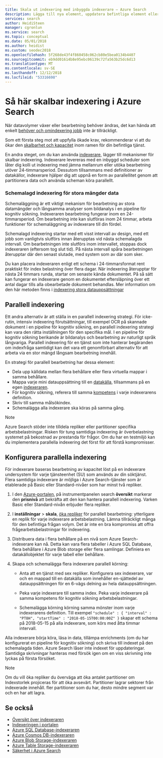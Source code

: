 ```yaml
---
title: Skala ut indexering med inbyggda indexerare – Azure Search
description: Lägga till nya element, uppdatera befintliga element eller dokument eller ta bort föråldrade dokument i en fullständig återskapning eller partiella inkrementella indexering för att uppdatera ett Azure Search-index.
services: search
author: HeidiSteen
manager: cgronlun
ms.service: search
ms.topic: conceptual
ms.date: 05/01/2018
ms.author: heidist
ms.custom: seodec2018
ms.openlocfilehash: 5f268de43f4f860458c062cb80e5bea0134b4407
ms.sourcegitcommit: eb9dd01614b8e95ebc06139c72fa563b25dc6d13
ms.translationtype: MT
ms.contentlocale: sv-SE
ms.lasthandoff: 12/12/2018
ms.locfileid: "53316698"
---
```

# <a name="how-to-scale-out-indexing-in-azure-search"></a>Så här skalbar indexering i Azure Search

När datavolymer växer eller bearbetning behöver ändras, det kan hända att enkelt [behöver och omindexering jobb](search-howto-reindex.md) inte är tillräckligt. 

Som ett första steg mot att uppfylla ökade krav, rekommenderar vi att du ökar den [skalbarhet och kapacitet](search-capacity-planning.md) inom ramen för din befintliga tjänst. 

En andra steget, om du kan använda [indexerare](search-indexer-overview.md), lägger till mekanismer för skalbar indexering. Indexerare levereras med en inbyggd scheduler som låter dig kolli ut indexering med jämna mellanrum eller utöka bearbetning utöver 24-timmarsperiod. Dessutom tillsammans med definitioner av datakällor, indexerare hjälper dig att uppnå en form av parallellitet genom att partitionera data och använda scheman köra parallellt.

### <a name="scheduled-indexing-for-large-data-sets"></a>Schemalagd indexering för stora mängder data

Schemaläggning är ett viktigt mekanism för bearbetning av stora datamängder och långsamma analyser som bildanalys i en pipeline för kognitiv sökning. Indexeraren bearbetning fungerar inom en 24-timmarsperiod. Om bearbetning inte kan slutföras inom 24 timmar, arbeta funktioner för schemaläggning av indexerare till din fördel. 

Schemalagd indexering startar med ett visst intervall av design, med ett jobb som vanligtvis slutförs innan återupptas vid nästa schemalagda intervall. Om bearbetningen inte slutförs inom intervallet, stoppas dock indexeraren (eftersom tog slut tid). På nästa intervall spåra bearbetningen återupptar där den senast slutade, med system som av där som sker. 

Du kan placera indexeraren enligt ett schema i 24-timmarsformat rent praktiskt för index belastning över flera dagar. När indexering återupptar för nästa 24 timmars runda, startar om senaste kända dokumentet. På så sätt kan fungerar en indexerare genom en dokumentet eftersläpning över ett antal dagar tills alla obearbetade dokument behandlas. Mer information om den här metoden finns i [indexering stora datauppsättningar](search-howto-indexing-azure-blob-storage.md#indexing-large-datasets)

<a name="parallel-indexing"></a>

## <a name="parallel-indexing"></a>Parallell indexering

Ett andra alternativ är att ställa in en parallell indexering strategi. För icke-rutin, intensiv indexering förutsättningar, till exempel OCR på skannade dokument i en pipeline för kognitiv sökning, en parallell indexering strategi kan vara den rätta inställningen för den specifika mål. I en pipeline för kognitiv sökning berikande är bildanalys och bearbetning av naturligt språk långvariga. Parallell indexering för en tjänst som inte hanterar begäranden om indexfråga samtidigt kan det vara ett genomförbart alternativ för att arbeta via en stor mängd långsam bearbetning innehåll. 

En strategi för parallell bearbetning har dessa element:

+ Dela upp källdata mellan flera behållare eller flera virtuella mappar i samma behållare. 
+ Mappa varje mini datauppsättning till en [datakälla](https://docs.microsoft.com/rest/api/searchservice/create-data-source), tillsammans på en egen [indexeraren](https://docs.microsoft.com/rest/api/searchservice/create-indexer).
+ För kognitiv sökning, referera till samma [kompetens](https://docs.microsoft.com/rest/api/searchservice/create-skillset) i varje indexerarens definition.
+ Skriv till samma målsökindex. 
+ Schemalägga alla indexerare ska köras på samma gång.

> [!Note]
> Azure Search stöder inte tilldela repliker eller partitioner specifika arbetsbelastningar. Risken för tung samtidiga indexering är överbelastning systemet på bekostnad av prestanda för frågor. Om du har en testmiljö kan du implementera parallella indexering det först för att förstå kompromisser.

## <a name="configure-parallel-indexing"></a>Konfigurera parallella indexering

För indexerare baseras bearbetning av kapacitet löst på en indexerare undersystem för varje tjänsteenhet (SU) som används av din söktjänst. Flera samtidiga indexerare är möjliga i Azure Search-tjänster som är etablerade på Basic eller Standard-nivåer som har minst två repliker. 

1. I den [Azure-portalen](https://portal.azure.com), på instrumentpanelen search **översikt** markerar den **prisnivå** att bekräfta att den kan hantera parallell indexering. Varken Basic eller Standard-nivån erbjuder flera repliker.

2. I **inställningar** > **skala**, [öka repliker](search-capacity-planning.md) för parallell bearbetning: ytterligare en replik för varje indexerare arbetsbelastning. Lämna tillräckligt många för den befintliga frågan volym. Det är inte en bra kompromiss att offra frågearbetsbelastningar för indexering.

3. Distribuera data i flera behållare på en nivå som Azure Search-indexerare kan nå. Detta kan vara flera tabeller i Azure SQL Database, flera behållare i Azure Blob storage eller flera samlingar. Definiera en datakällobjektet för varje tabell eller behållare.

4. Skapa och schemalägga flera indexerare parallell körning:

   + Anta att en tjänst med sex repliker. Konfigurera sex indexerare, var och en mappad till en datakälla som innehåller en-sjättedel av datauppsättningen för en 6-vägs delning av hela datauppsättningen. 

   + Peka varje indexerare till samma index. Peka varje indexerare på samma kompetens för kognitiv sökning arbetsbelastningar.

   + Schemalägga körning körning samma mönster inom varje indexerarens definition. Till exempel `"schedule" : { "interval" : "PT8H", "startTime" : "2018-05-15T00:00:00Z" }` skapar ett schema på 2018-05-15 på alla indexerare, som körs med åtta timmar intervall.

Alla indexerare börja köra, läsa in data, tillämpa enrichments (om du har konfigurerat en pipeline för kognitiv sökning) och skriva till indexet på den schemalagda tiden. Azure Search låser inte indexet för uppdateringar. Samtidiga skrivningar hanteras med försök igen om en viss skrivning inte lyckas på första försöket.

> [!Note]
> Om du vill öka repliker du överväga att öka antalet partitioner om Indexstorlek projiceras för att öka avsevärt. Partitioner lagrar sektorer från indexerade innehåll. fler partitioner som du har, desto mindre segment var och en har att lagra.

## <a name="see-also"></a>Se också

+ [Översikt över indexeraren](search-indexer-overview.md)
+ [Indexeringen i portalen](search-import-data-portal.md)
+ [Azure SQL Database-indexeraren](search-howto-connecting-azure-sql-database-to-azure-search-using-indexers.md)
+ [Azure Cosmos DB-indexeraren](search-howto-index-cosmosdb.md)
+ [Azure Blob Storage-indexeraren](search-howto-indexing-azure-blob-storage.md)
+ [Azure Table Storage-indexeraren](search-howto-indexing-azure-tables.md)
+ [Säkerhet i Azure Search](search-security-overview.md)